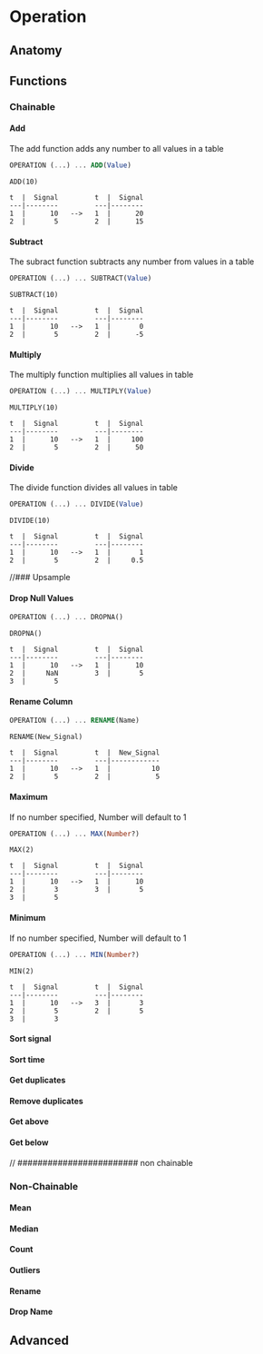 # Operation

## Anatomy

## Functions

### Chainable

#### Add

The add function adds any number to all values in a table

``` sql
OPERATION (...) ... ADD(Value)
```
```
ADD(10)
```
```
t  |  Signal         t  |  Signal
---|--------         ---|--------
1  |      10   -->   1  |      20
2  |       5         2  |      15    
```

#### Subtract

The subract function subtracts any number from values in a table

``` sql
OPERATION (...) ... SUBTRACT(Value)
```
```
SUBTRACT(10)
```
```
t  |  Signal         t  |  Signal
---|--------         ---|--------
1  |      10   -->   1  |       0
2  |       5         2  |      -5    
```

#### Multiply

The multiply function multiplies all values in table

``` sql
OPERATION (...) ... MULTIPLY(Value)
```
```
MULTIPLY(10)
```
```
t  |  Signal         t  |  Signal
---|--------         ---|--------
1  |      10   -->   1  |     100
2  |       5         2  |      50    
```

#### Divide

The divide function divides all values in table

``` sql
OPERATION (...) ... DIVIDE(Value)
```
```
DIVIDE(10)
```
```
t  |  Signal         t  |  Signal
---|--------         ---|--------
1  |      10   -->   1  |       1
2  |       5         2  |     0.5    
```

//### Upsample
<!-- ### Downsample

Downsample will combine multiple data points together to acheive a desired time interval for the data. It takes two parameters
``` sql
OPERATION (...) ... DIVIDE(Value)
``` -->

#### Drop Null Values

``` sql
OPERATION (...) ... DROPNA()
```
```
DROPNA()
```
```
t  |  Signal         t  |  Signal
---|--------         ---|--------
1  |      10   -->   1  |      10
2  |     NaN         3  |       5
3  |       5           
```  

#### Rename Column
``` sql
OPERATION (...) ... RENAME(Name)
```
```
RENAME(New_Signal)
```
```
t  |  Signal         t  |  New_Signal
---|--------         ---|------------
1  |      10   -->   1  |          10
2  |       5         2  |           5    
```  

#### Maximum
If no number specified, Number will default to 1

``` sql
OPERATION (...) ... MAX(Number?)
```
```
MAX(2)
```
```
t  |  Signal         t  |  Signal
---|--------         ---|--------
1  |      10   -->   1  |      10
2  |       3         3  |       5
3  |       5         
```  

#### Minimum
If no number specified, Number will default to 1

``` sql
OPERATION (...) ... MIN(Number?)
```
```
MIN(2)
```
```
t  |  Signal         t  |  Signal
---|--------         ---|--------
1  |      10   -->   3  |       3
2  |       5         2  |       5
3  |       3         
```  

#### Sort signal

#### Sort time

#### Get duplicates

#### Remove duplicates

#### Get above

#### Get below





// ######################## non chainable
### Non-Chainable

#### Mean

#### Median

#### Count












#### Outliers
#### Rename
#### Drop Name

## Advanced

